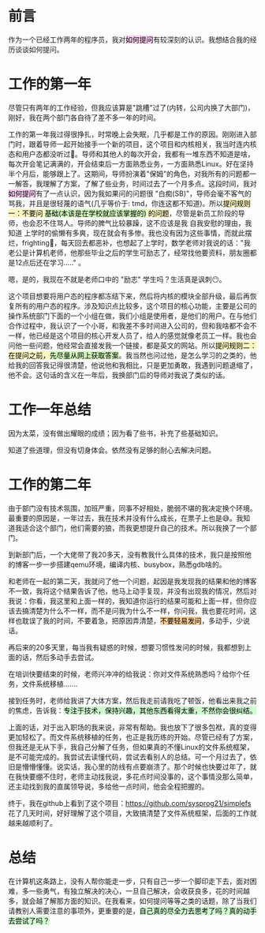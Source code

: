 # 前言
作为一个已经工作两年的程序员，我对<mark style="background: #FFB8EBA6;">如何提问</mark>有较深刻的认识。我想结合我的经历谈谈如何提问。

# 工作的第一年
尽管只有两年的工作经验，但我应该算是"跳槽"过了(内转，公司内换了大部门)，刚好，我在两个部门各自待了差不多一年的时间。

工作的第一年我过得很挣扎，时常晚上会失眠，几乎都是工作的原因。刚刚进入部门时，跟着导师一起开始接手一个新的项目，这个项目和内核相关，我当时连内核态和用户态都没听过🥵。导师和其他人的每次开会，我都有一堆东西不知道是啥，每次开会笔记满满的，开会结束后一方面熟悉业务，一方面熟悉Linux。好在坚持半个月后，能够跟上了。这期间，导师扮演着"保姆"的角色，对我所有的问题都一一解答，我理解了方案，了解了些业务，时间过去了一个月多点。这段时间，我对<mark style="background: #FFB8EBA6;">如何提问</mark>有了一点认识，因为我如果问的问题很 "白痴(SB)"，导师会毫不客气的骂我，并且是很轻蔑的语气(几乎等价于: tmd，你连这都不知道)。所以<mark style="background: #FFF3A3A6;">提问规则一：不要问 <mark style="background: #BBFABBA6;">基础(本该是在学校就应该掌握的)</mark> 的问题</mark>，尽管是新员工阶段的导师，也会忍不住骂人。导师的脾气比较暴躁，这不应该是我 自我安慰的理由，我知道 上学时的偷懒有多爽，现在就会有多惨。我也没有因为这些事情，而就此摆烂，frighting💪，每天回去都恶补，也想起了上学时，数学老师对我说的话："我老公是计算机老师，他那些毕业之后的学生可励志了，经常找他要资料，朋友圈都是12点后还在学习....." 。

嗯，是的，我现在不就是老师口中的 "励志" 学生吗？生活真是讽刺😶。

这个项目想要将用户态的程序都冻结下来，然后将内核的模块全部升级，最后再恢复所有的用户态的程序。涉及知识点比较多，这个项目的核心功能，主要是公司的操作系统部门下面的一个小组在做，我们小组是使用者，是他们的用户。在与他们合作过程中，我认识了一个小哥，和我差不多时间进入公司的，但和我啥都不会不一样，他已经是这个项目的核心开发人员了，给人的感觉就像老员工一样。我也会问他一些问题，他经常会直接发我一个链接，都是英文的网站。所以<mark style="background: #FFF3A3A6;">提问规则二：在提问之前，<mark style="background: #BBFABBA6;">先尽量从网上获取答案</mark></mark>。我当然也问过他，是怎么学习的之类的，他给我的回答我记得很清楚，他说他和我相比，只是更加勇敢，我遇到问题退缩了，他不会。这句话的含义在一年后，我换部门后的导师对我说了类似的话。

# 工作一年总结
因为太菜，没有做出耀眼的成绩；因为看了些书，补充了些基础知识。

知道了些道理，但没有切身体会。依然没有足够的耐心去解决问题。

# 工作的第二年
由于部门没有技术氛围，加班严重，同事不好相处，脆弱不堪的我决定换个环境。最重要的原因是，一年过去，我在技术并没有什么成长，在票子上也是😅。我知道我适合这个部门，他们需要的狼，而我更想提升自己的技术。所以我换了一个部门。

到新部门后，一个大佬带了我20多天，没有教我什么具体的技术，我只是按照他的博客一步一步搭建qemu环境，编译内核、busybox，熟悉gdb啥的。

和老师在一起的第二天，我就问了他一个问题，起因是我发现我的结果和他的博客不一致，我将这个结果告诉了他，他马上动手复现，并没有出现我的情况，然后对我说：你看，我这里和上面一样的，我知道你运行的结果可能和上面一样，但你应该去搞清楚为什么不一样，而不是问我为什么不一样，你问我，我也要花时间，这样也耽误了我的时间，不要着急，把原因弄清楚，<mark style="background: #FFB86CA6;">不要轻易发问</mark>，多动手，少说话。

再后来的20多天里，每当我有疑惑的时候，想要习惯性发问的时候，我都想到上面的话，然后多动手去尝试。

在培训快要结束的时候，老师兴冲冲的给我说：你对文件系统熟悉吗？给你个任务，文件系统移植.......

接到任务时，老师给我讲了大体方案，然后我走前请我吃了顿饭，他看出来我之前的焦虑，告诉我：<mark style="background: #BBFABBA6;">专注于技术，保持兴趣，其他东西看得太重，不然你会很纠结。</mark>

上面的话，对于出入职场的我来说，非常有帮助。我也放下了很多包袱，真的变得更加轻松了。而文件系统移植的任务，也正是我历练的开始。尽管已经有了方案，但我还是无从下手，我自己分解了任务，但如果真的不懂Linux的文件系统框架，是不可能完成的。我尝试去读懂代码，尝试去看别人的总结。可一个月过去了，依旧是懵懵懂懂。说实话，我心里的防线有点要崩溃了。那个时候也快要过年了，就在我快要绷不住时，老师主动找我说，多花点时间没事的，这个事情没那么简单，还主动找到我的直属领导说，多给他一点时间，他会全程把握的。

终于，我在github上看到了这个项目：https://github.com/sysprog21/simplefs 花了几天时间，好好理解了这个项目，大致搞清楚了文件系统框架，后面的工作就越来越顺利了。

# 总结
在计算机这条路上，没有人帮你能走一步，只有自己一步一个脚印走下去，面对困难，多一些勇气，有独立解决的决心，一旦自己解决，会收获良多，花的时间越多，就会越了解那方面的知识。在我看来，如何提问等等之类的话题，除了当我们请教别人需要注意的事项外，更重要的是，<mark style="background: #BBFABBA6;">自己真的尽全力去思考了吗？真的动手去尝试了吗？</mark> 

